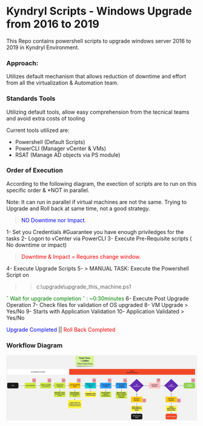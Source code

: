 # Kyndryl Scripts - Windows Upgrade from 2016 to 2019
This Repo contains powershell scripts to upgrade windows server 2016 to 2019 in Kyndryl Environment.

### Approach:
Utilizes default mechanism that allows reduction of downtime and effort from all the virtualization & Automation team.

### Standards Tools
Utilizing default tools, allow easy comprehension from the tecnical teams and avoid extra costs of tooling

Current tools utilized are:
- Powershell (Default Scripts)
- PowerCLI (Manager vCenter & VMs)
- RSAT (Manage AD objects via PS module)

### Order of Execution
According to the following diagram, the exection of scripts are to run on this specific order & *NOT in parallel.

Note: It can run in parallel if virtual machines are not the same. Trying to Upgrade and Roll back at same time, not a good strategy.

><span style="color:blue">NO Downtime nor Impact</span>.

1- Set you Credentials #Guarantee you have enough priviledges for the tasks
2- Logon to vCenter via PowerCLI
3- Execute Pre-Requisite scripts ( No downtime or impact)

><span style="color:red"> Downtime & Impact = Requires change window</span>.

4- Execute Upgrade Scripts
5- > MANUAL TASK: Execute the Powershell Script on 
>>c:\\upgrade\\upgrade_this_machine.ps1

<span style="color:green">ˆ Wait for upgrade completion ˆ : ~0:30minutes</span>
6- Execute Post Upgrade Operation
7- Check files for validation of OS upgraded
8- VM Upgrade > Yes/No
9- Starts with Application Validation
10- Application Validated > Yes/No

<span style="color:blue">Upgrade Completed</span> || <span style="color:red">Roll Back Completed</span>


### Workflow Diagram
![Workflow](workflow.jpeg)


